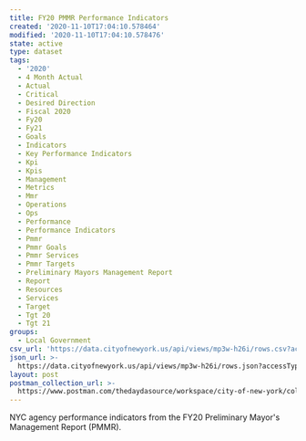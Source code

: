 ```yaml
---
title: FY20 PMMR Performance Indicators
created: '2020-11-10T17:04:10.578464'
modified: '2020-11-10T17:04:10.578476'
state: active
type: dataset
tags:
  - '2020'
  - 4 Month Actual
  - Actual
  - Critical
  - Desired Direction
  - Fiscal 2020
  - Fy20
  - Fy21
  - Goals
  - Indicators
  - Key Performance Indicators
  - Kpi
  - Kpis
  - Management
  - Metrics
  - Mmr
  - Operations
  - Ops
  - Performance
  - Performance Indicators
  - Pmmr
  - Pmmr Goals
  - Pmmr Services
  - Pmmr Targets
  - Preliminary Mayors Management Report
  - Report
  - Resources
  - Services
  - Target
  - Tgt 20
  - Tgt 21
groups:
  - Local Government
csv_url: 'https://data.cityofnewyork.us/api/views/mp3w-h26i/rows.csv?accessType=DOWNLOAD'
json_url: >-
  https://data.cityofnewyork.us/api/views/mp3w-h26i/rows.json?accessType=DOWNLOAD
layout: post
postman_collection_url: >-
  https://www.postman.com/thedaydasource/workspace/city-of-new-york/collection/15909983-94695efc-600b-4986-af78-13fe1b4da366
---
```

NYC agency performance indicators from the FY20 Preliminary Mayor's Management Report (PMMR).
